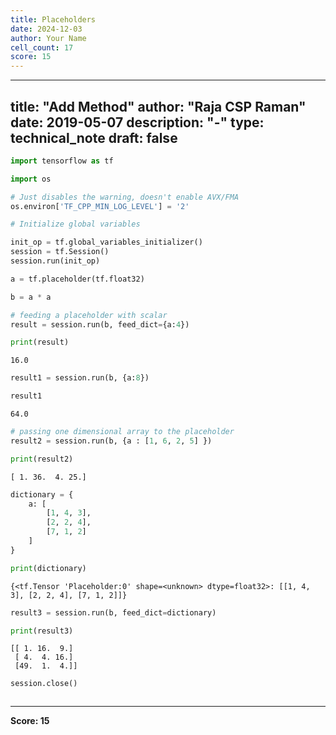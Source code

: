 ```yaml
---
title: Placeholders
date: 2024-12-03
author: Your Name
cell_count: 17
score: 15
---
```


---
title: "Add Method"
author: "Raja CSP Raman"
date: 2019-05-07
description: "-"
type: technical_note
draft: false
---

```python
import tensorflow as tf

import os

# Just disables the warning, doesn't enable AVX/FMA
os.environ['TF_CPP_MIN_LOG_LEVEL'] = '2'
```


```python
# Initialize global variables

init_op = tf.global_variables_initializer()
session = tf.Session()
session.run(init_op)
```


```python
a = tf.placeholder(tf.float32)
```


```python
b = a * a
```


```python
# feeding a placeholder with scalar
result = session.run(b, feed_dict={a:4})
```


```python
print(result)
```

    16.0



```python
result1 = session.run(b, {a:8})
```


```python
result1
```




    64.0




```python
# passing one dimensional array to the placeholder
result2 = session.run(b, {a : [1, 6, 2, 5] })
```


```python
print(result2)
```

    [ 1. 36.  4. 25.]



```python
dictionary = {
    a: [
        [1, 4, 3],
        [2, 2, 4],
        [7, 1, 2]
    ]
}
```


```python
print(dictionary)
```

    {<tf.Tensor 'Placeholder:0' shape=<unknown> dtype=float32>: [[1, 4, 3], [2, 2, 4], [7, 1, 2]]}



```python
result3 = session.run(b, feed_dict=dictionary)
```


```python
print(result3)
```

    [[ 1. 16.  9.]
     [ 4.  4. 16.]
     [49.  1.  4.]]



```python
session.close()
```


```python

```


---
**Score: 15**